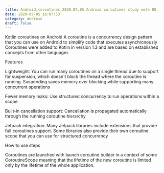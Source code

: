 ```yaml
---
title: Android,coroutines,2020.07.05 Android coroutines study note 00
date: 2020-07-05 16:07:53
category: Android
draft: false
---
```


Kotlin coroutines on Android
A coroutine is a concurrency design pattern that you can use on Android to simplify code that executes asynchronously Coroutines were added to Kotlin in version 1.3 and are based on established concepts from other languages

Features

Lightweight: You can run many coroutines on a single thread due to support for suspension, which doesn't block the thread where the coroutine is running. Suspending saves memory over blocking while supporting many concurrent operations

Fewer memory leaks: Use structured concurrency to run operations within a scope

Built-in cancellation support: Cancellation is propagated automatically through the running coroutine hierarchy

Jetpack integration: Many Jetpack libraries include extensions that provide full coroutines support. Some libraries also provide their own coroutine scope that you can use for structured concurrency


How to use steps

Coroutines are launched with launch coroutine builder in a context of some CoroutineScope meaning that the lifetime of the new coroutine is limited only by the lifetime of the whole application.










